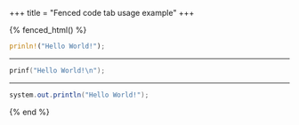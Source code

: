+++
title = "Fenced code tab usage example"
+++


{% fenced_html() %}

```rust
prinln!("Hello World!");
```

---

```C
prinf("Hello World!\n");
```

-----

```java
system.out.println("Hello World!");
```

{% end %}
